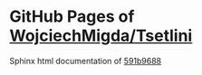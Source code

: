 GitHub Pages of [WojciechMigda/Tsetlini](https://github.com/WojciechMigda/Tsetlini.git)
===
Sphinx html documentation of [591b9688](https://github.com/WojciechMigda/Tsetlini/tree/591b96880e4833ba8d2e6441cc149fd697aea88b)
